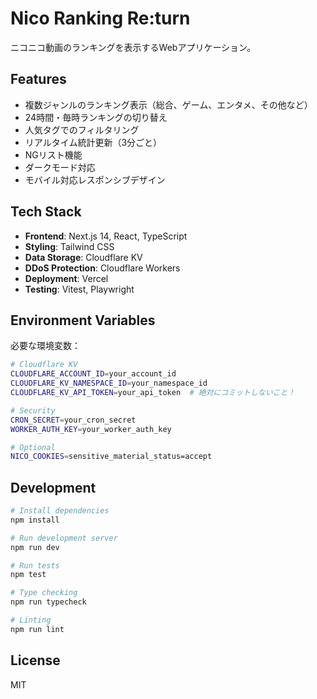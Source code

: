 # Nico Ranking Re:turn

ニコニコ動画のランキングを表示するWebアプリケーション。

## Features

- 複数ジャンルのランキング表示（総合、ゲーム、エンタメ、その他など）
- 24時間・毎時ランキングの切り替え
- 人気タグでのフィルタリング
- リアルタイム統計更新（3分ごと）
- NGリスト機能
- ダークモード対応
- モバイル対応レスポンシブデザイン

## Tech Stack

- **Frontend**: Next.js 14, React, TypeScript
- **Styling**: Tailwind CSS
- **Data Storage**: Cloudflare KV
- **DDoS Protection**: Cloudflare Workers
- **Deployment**: Vercel
- **Testing**: Vitest, Playwright

## Environment Variables

必要な環境変数：

```bash
# Cloudflare KV
CLOUDFLARE_ACCOUNT_ID=your_account_id
CLOUDFLARE_KV_NAMESPACE_ID=your_namespace_id
CLOUDFLARE_KV_API_TOKEN=your_api_token  # 絶対にコミットしないこと！

# Security
CRON_SECRET=your_cron_secret
WORKER_AUTH_KEY=your_worker_auth_key

# Optional
NICO_COOKIES=sensitive_material_status=accept
```

## Development

```bash
# Install dependencies
npm install

# Run development server
npm run dev

# Run tests
npm test

# Type checking
npm run typecheck

# Linting
npm run lint
```

## License

MIT